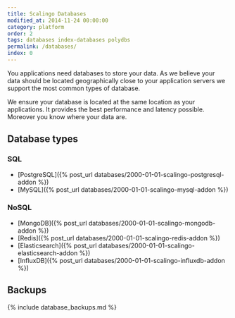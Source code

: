 ```yaml
---
title: Scalingo Databases
modified_at: 2014-11-24 00:00:00
category: platform
order: 2
tags: databases index-databases polydbs
permalink: /databases/
index: 0
---
```


You applications need databases to store your data. As we believe your data
should be located geographically close to your application servers we support
the most common types of database.

We ensure your database is located at the same location as your applications.
It provides the best performance and latency possible. Moreover you know where
your data are.

## Database types

### SQL

* [PostgreSQL]({% post_url databases/2000-01-01-scalingo-postgresql-addon %})
* [MySQL]({% post_url databases/2000-01-01-scalingo-mysql-addon %})

### NoSQL

* [MongoDB]({% post_url databases/2000-01-01-scalingo-mongodb-addon %})
* [Redis]({% post_url databases/2000-01-01-scalingo-redis-addon %})
* [Elasticsearch]({% post_url databases/2000-01-01-scalingo-elasticsearch-addon %})
* [InfluxDB]({% post_url databases/2000-01-01-scalingo-influxdb-addon %})

## Backups

{% include database_backups.md %}

